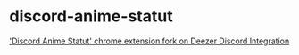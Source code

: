 # discord-anime-statut
['Discord Anime Statut' chrome extension fork on Deezer Discord Integration](https://chrome.google.com/webstore/detail/deezer-discord-integratio/gpmnalhimebpjhilkifcaadejhmogaok)
